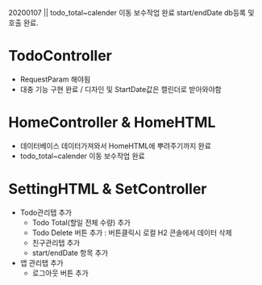 20200107 || todo_total~calender 이동 보수작업 완료
						start/endDate db등록 및 호출 완료.

# TodoController

- RequestParam 해야됨
- 대충 기능 구현 완료 / 디자인 및 StartDate값은 캘린더로 받아와야함



# HomeController & HomeHTML

- 데이터베이스 데이터가져와서 HomeHTML에 뿌려주기까지 완료
- todo_total~calender 이동 보수작업 완료



# SettingHTML & SetController

- Todo관리탭 추가
  - Todo Total(할일 전체 수량) 추가
  - Todo Delete 버튼 추가 : 버튼클릭시 로컬 H2 콘솔에서 데이터 삭제
  - 친구관리탭 추가
  - start/endDate 항목 추가
- 앱 관리탭 추가
  - 로그아웃 버튼 추가 
